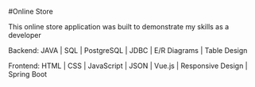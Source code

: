 #Online Store

This online store application was built to demonstrate my skills as a developer

Backend: JAVA | SQL | PostgreSQL | JDBC | E/R Diagrams | Table Design

Frontend: HTML | CSS | JavaScript | JSON | Vue.js | Responsive Design | Spring Boot
